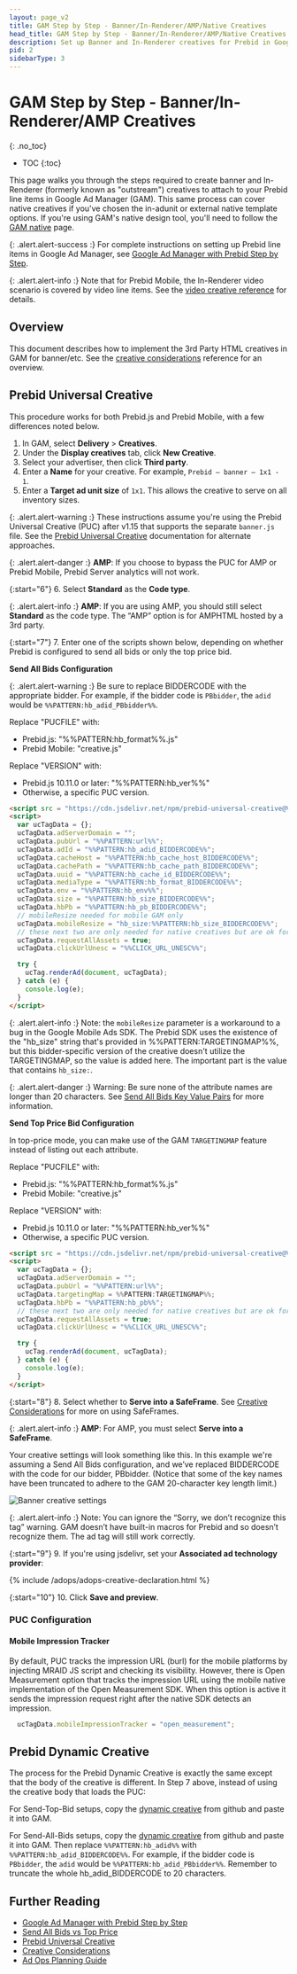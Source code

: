 ```yaml
---
layout: page_v2
title: GAM Step by Step - Banner/In-Renderer/AMP/Native Creatives
head_title: GAM Step by Step - Banner/In-Renderer/AMP/Native Creatives
description: Set up Banner and In-Renderer creatives for Prebid in Google Ad Manager.
pid: 2
sidebarType: 3
---
```


# GAM Step by Step - Banner/In-Renderer/AMP Creatives
{: .no_toc}

- TOC
{:toc}

This page walks you through the steps required to create banner and In-Renderer (formerly known as "outstream") creatives to attach to your Prebid line items in Google Ad Manager (GAM). This same process can cover native creatives if you've chosen the in-adunit or external native template options. If you're using GAM's native
design tool, you'll need to follow the [GAM native](/adops/gam-native.html) page.

{: .alert.alert-success :}
For complete instructions on setting up Prebid line items in Google Ad Manager, see [Google Ad Manager with Prebid Step by Step](/adops/step-by-step.html).

{: .alert.alert-info :}
Note that for Prebid Mobile, the In-Renderer video scenario is covered by video line items. See the [video creative reference](/adops/mobile-rendering-gam-line-item-setup.html) for details.

## Overview

This document describes how to implement the 3rd Party HTML creatives in GAM for banner/etc. See the [creative considerations](/adops/creative-considerations.html) reference for an overview.

## Prebid Universal Creative

This procedure works for both Prebid.js and Prebid Mobile, with a few differences noted below.

1. In GAM, select **Delivery** > **Creatives**.
2. Under the **Display creatives** tab, click **New Creative**.
3. Select your advertiser, then click **Third party**.
4. Enter a **Name** for your creative. For example, `Prebid – banner – 1x1 - 1`.
5. Enter a **Target ad unit size** of `1x1`. This allows the creative to serve on all inventory sizes.

{: .alert.alert-warning :}
These instructions assume you're using the Prebid Universal Creative (PUC) after v1.15 that supports the separate `banner.js` file. See the [Prebid Universal Creative](/overview/prebid-universal-creative.html) documentation for alternate approaches.

{: .alert.alert-danger :}
**AMP**: If you choose to bypass the PUC for AMP or Prebid Mobile, Prebid Server analytics will not work.

{:start="6"}
6. Select **Standard** as the **Code type**.

{: .alert.alert-info :}
**AMP**: If you are using AMP, you should still select **Standard** as the code type. The “AMP” option is for AMPHTML hosted by a 3rd party.

{:start="7"}
7. Enter one of the scripts shown below, depending on whether Prebid is configured to send all bids or only the top price bid.

**Send All Bids Configuration**

{: .alert.alert-warning :}
Be sure to replace BIDDERCODE with the appropriate bidder. For example, if the bidder code is `PBbidder`, the `adid` would be `%%PATTERN:hb_adid_PBbidder%%`.

Replace "PUCFILE" with:

- Prebid.js: "%%PATTERN:hb_format%%.js"
- Prebid Mobile: "creative.js"

Replace "VERSION" with:

- Prebid.js 10.11.0 or later: "%%PATTERN:hb_ver%%"
- Otherwise, a specific PUC version.

```html
<script src = "https://cdn.jsdelivr.net/npm/prebid-universal-creative@VERSION/dist/PUCFILE"></script>
<script>
  var ucTagData = {};
  ucTagData.adServerDomain = "";
  ucTagData.pubUrl = "%%PATTERN:url%%";
  ucTagData.adId = "%%PATTERN:hb_adid_BIDDERCODE%%";
  ucTagData.cacheHost = "%%PATTERN:hb_cache_host_BIDDERCODE%%";
  ucTagData.cachePath = "%%PATTERN:hb_cache_path_BIDDERCODE%%";
  ucTagData.uuid = "%%PATTERN:hb_cache_id_BIDDERCODE%%";
  ucTagData.mediaType = "%%PATTERN:hb_format_BIDDERCODE%%";
  ucTagData.env = "%%PATTERN:hb_env%%";
  ucTagData.size = "%%PATTERN:hb_size_BIDDERCODE%%";
  ucTagData.hbPb = "%%PATTERN:hb_pb_BIDDERCODE%%";
  // mobileResize needed for mobile GAM only
  ucTagData.mobileResize = "hb_size:%%PATTERN:hb_size_BIDDERCODE%%";
  // these next two are only needed for native creatives but are ok for banner
  ucTagData.requestAllAssets = true;
  ucTagData.clickUrlUnesc = "%%CLICK_URL_UNESC%%";

  try {
    ucTag.renderAd(document, ucTagData);
  } catch (e) {
    console.log(e);
  }
</script>
```

{: .alert.alert-info :}
Note: the `mobileResize` parameter is a workaround to a bug in the Google Mobile Ads SDK. The Prebid SDK uses the existence of the "hb_size" string that's provided in %%PATTERN:TARGETINGMAP%%, but this bidder-specific version of the creative doesn't utilize the TARGETINGMAP, so the value is added here. The important part is the value that contains `hb_size:`.

{: .alert.alert-danger :}
Warning: Be sure none of the attribute names are longer than 20 characters. See [Send All Bids Key Value Pairs](/adops/send-all-vs-top-price.html#key-value-pairs) for more information.

**Send Top Price Bid Configuration**

In top-price mode, you can make use of the GAM `TARGETINGMAP` feature instead of listing out each attribute.

Replace "PUCFILE" with:

- Prebid.js: "%%PATTERN:hb_format%%.js"
- Prebid Mobile: "creative.js"

Replace "VERSION" with:

- Prebid.js 10.11.0 or later: "%%PATTERN:hb_ver%%"
- Otherwise, a specific PUC version.

```html
<script src = "https://cdn.jsdelivr.net/npm/prebid-universal-creative@VERSION/dist/PUCFILE"></script>
<script>
  var ucTagData = {};
  ucTagData.adServerDomain = "";
  ucTagData.pubUrl = "%%PATTERN:url%%";
  ucTagData.targetingMap = %%PATTERN:TARGETINGMAP%%;
  ucTagData.hbPb = "%%PATTERN:hb_pb%%";
  // these next two are only needed for native creatives but are ok for banner
  ucTagData.requestAllAssets = true;
  ucTagData.clickUrlUnesc = "%%CLICK_URL_UNESC%%";

  try {
    ucTag.renderAd(document, ucTagData);
  } catch (e) {
    console.log(e);
  }
</script>
```

{:start="8"}
8. Select whether to **Serve into a SafeFrame**. See [Creative Considerations](/adops/creative-considerations.html) for more on using SafeFrames.

{: .alert.alert-info :}
**AMP**: For AMP, you must select **Serve into a SafeFrame**.

Your creative settings will look something like this. In this example we're assuming a Send All Bids configuration, and we’ve replaced BIDDERCODE with the code for our bidder, PBbidder. (Notice that some of the key names have been truncated to adhere to the GAM 20-character key length limit.)

![Banner creative settings](/assets/images/ad-ops/gam-sbs/banner-creative-settings.png)

{: .alert.alert-info :}
Note: You can ignore the “Sorry, we don’t recognize this tag” warning. GAM doesn’t have built-in macros for Prebid and so doesn’t recognize them. The ad tag will still work correctly.

{:start="9"}
9. If you're using jsdelivr, set your **Associated ad technology provider**:

{% include /adops/adops-creative-declaration.html %}

{:start="10"}
10. Click **Save and preview**.

### PUC Configuration

#### Mobile Impression Tracker

By default, PUC tracks the impression URL (burl) for the mobile platforms by injecting MRAID JS script and checking its visibility. 
However, there is Open Measurement option that tracks the impression URL using the mobile native implementation of the Open Measurement SDK. 
When this option is active it sends the impression request right after the native SDK detects an impression.

```js
  ucTagData.mobileImpressionTracker = "open_measurement";
```

## Prebid Dynamic Creative

The process for the Prebid Dynamic Creative is exactly the same except
that the body of the creative is different. In Step 7 above, instead of
using the creative body that loads the PUC:

For Send-Top-Bid setups, copy the [dynamic creative](https://github.com/prebid/Prebid.js/blob/master/integrationExamples/gpt/x-domain/creative.html) from github and paste it into GAM.

For Send-All-Bids setups, copy the [dynamic creative](https://github.com/prebid/Prebid.js/blob/master/integrationExamples/gpt/x-domain/creative.html) from github and paste it into GAM. Then replace `%%PATTERN:hb_adid%%` with `%%PATTERN:hb_adid_BIDDERCODE%%`. For example, if the bidder code is `PBbidder`, the `adid` would be `%%PATTERN:hb_adid_PBbidder%%`. Remember to truncate the whole hb_adid_BIDDERCODE to 20 characters.

## Further Reading

- [Google Ad Manager with Prebid Step by Step](/adops/step-by-step.html)
- [Send All Bids vs Top Price](/adops/send-all-vs-top-price.html)
- [Prebid Universal Creative](/overview/prebid-universal-creative.html)
- [Creative Considerations](/adops/creative-considerations.html)
- [Ad Ops Planning Guide](/adops/adops-planning-guide.html)
